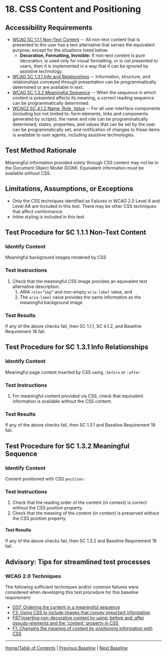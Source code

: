 # 18. CSS Content and Positioning
## Accessibility Requirements
* [WCAG SC 1.1.1 Non-Text Content](http://www.w3.org/TR/UNDERSTANDING-WCAG20/text-equiv-all.html) -- All non-text content that is presented to the user has a text alternative that serves the equivalent purpose, except for the situations listed below.  
    * **Decoration, Formatting, Invisible:** If non-text content is pure decoration, is used only for visual formatting, or is not presented to users, then it is implemented in a way that it can be ignored by assistive technology.
* [WCAG SC 1.3.1 Info and Relationships](http://www.w3.org/TR/UNDERSTANDING-WCAG20/content-structure-separation-programmatic.html) -- Information, structure, and relationships conveyed through presentation can be programmatically determined or are available in text.
* [WCAG SC 1.3.2 Meaningful Sequence](http://www.w3.org/TR/UNDERSTANDING-WCAG20/content-structure-separation-sequence.html) -- When the sequence in which content is presented affects its meaning, a correct reading sequence can be programmatically determined.
* [WCAG2 SC 4.1.2 Name, Role, Value](https://www.w3.org/WAI/WCAG21/Understanding/name-role-value.html) -- For all user interface components (including but not limited to: form elements, links and components generated by scripts), the name and role can be programmatically determined; states, properties, and values that can be set by the user can be programmatically set; and notification of changes to these items is available to user agents, including assistive technologies.

## Test Method Rationale
Meaningful information provided solely through CSS content may not be in the Document Object Model (DOM). Equivalent information must be available without CSS.

## Limitations, Assumptions, or Exceptions
* Only the CSS techniques identified as Failures in WCAG 2.0 Level A and Level AA are included in this test. There may be other CSS techniques that affect conformance.
* Inline styling is included in this test.

## Test Procedure for SC 1.1.1 Non-Text Content
### Identify Content
Meaningful background images rendered by CSS

### Test Instructions
1. Check that the meaningful CSS image provides an equivalent text alternative description: 
    1. ARIA `role=”img”` and non-empty `aria-label` value, and
    1. The `aria-label` value provides the same information as the meaningful background image

### Test Results
If any of the above checks fail, then SC 1.1.1, SC 4.1.2, and Baseline Requirement 18 fail.

## Test Procedure for SC 1.3.1 Info Relationships
### Identify Content
Meaningful page content inserted by CSS using `:before` or `:after`

### Test Instructions
1. For meaningful content provided via CSS, check that equivalent information is available without the CSS content.

### Test Results
If any of the above checks fail, then SC 1.3.1 and Baseline Requirement 18 fail.

## Test Procedure for SC 1.3.2 Meaningful Sequence
### Identify Content
Content positioned with CSS `position:`

### Test Instructions
1. Check that the reading order of the content (in context) is correct without the CSS position property.
2. Check that the meaning of the content (in context) is preserved without the CSS position property.

#### Test Results
If any of the above checks fail, then SC 1.3.2 and Baseline Requirement 18 fail.

## Advisory: Tips for streamlined test processes
### WCAG 2.0 Techniques
The following sufficient techniques and/or common failures were considered when developing this test procedure for this baseline requirement:
* [G57: Ordering the content in a meaningful sequence](https://www.w3.org/TR/WCAG20-TECHS/G57.html)
* [F3: Using CSS to include images that convey important information](https://www.w3.org/TR/WCAG20-TECHS/F3.html)
* [F87:Inserting non-decorative content by using :before and :after pseudo-elements and the &#39;content&#39; property in CSS](https://www.w3.org/TR/WCAG20-TECHS/F87.html)
* [F1: Changing the meaning of content by positioning information with CSS](https://www.w3.org/TR/WCAG20-TECHS/F1.html)

----------------------------------------
[Home/Table of Contents](index.md) | [Previous Baseline](17SyncMedia.md) | [Next Baseline](19Frames.md)
